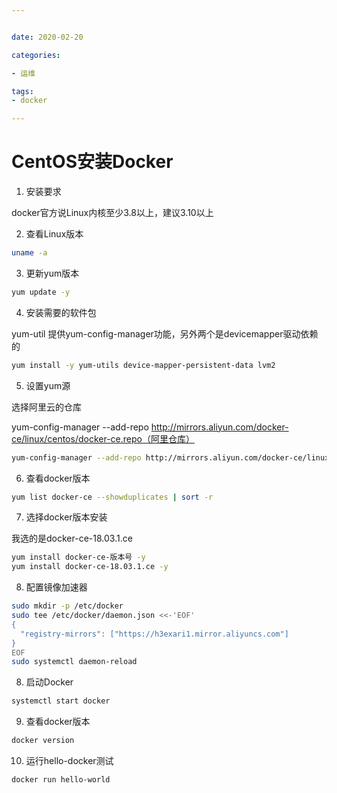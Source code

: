 ```yaml
---


date: 2020-02-20

categories:

- 运维

tags:
- docker

---
```


# CentOS安装Docker

1. 安装要求

docker官方说Linux内核至少3.8以上，建议3.10以上

2. 查看Linux版本

```sh
uname -a
```

3. 更新yum版本

```sh
yum update -y
```

4. 安装需要的软件包

yum-util 提供yum-config-manager功能，另外两个是devicemapper驱动依赖的

```sh
yum install -y yum-utils device-mapper-persistent-data lvm2
```

5. 设置yum源

选择阿里云的仓库

yum-config-manager --add-repo http://mirrors.aliyun.com/docker-ce/linux/centos/docker-ce.repo（阿里仓库）

```sh
yum-config-manager --add-repo http://mirrors.aliyun.com/docker-ce/linux/centos/docker-ce.repo
```

6. 查看docker版本

```sh
yum list docker-ce --showduplicates | sort -r
```

7. 选择docker版本安装

我选的是docker-ce-18.03.1.ce

```sh
yum install docker-ce-版本号 -y
yum install docker-ce-18.03.1.ce -y
```

8. 配置镜像加速器

```sh
sudo mkdir -p /etc/docker
sudo tee /etc/docker/daemon.json <<-'EOF'
{
  "registry-mirrors": ["https://h3exari1.mirror.aliyuncs.com"]
}
EOF
sudo systemctl daemon-reload
```

8. 启动Docker

```sh
systemctl start docker
```

9. 查看docker版本

```sh
docker version
```

10. 运行hello-docker测试

```sh
docker run hello-world
```

